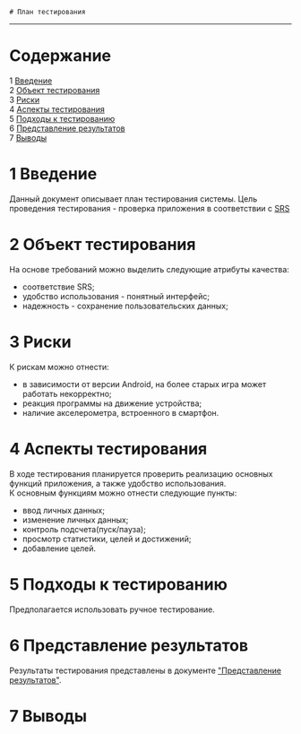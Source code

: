    # План тестирования
---


# Cодержание
1 [Введение](#introduction)  
2 [Объект тестирования](#items)  
3 [Риски](#risk)  
4 [Аспекты тестирования](#features)  
5 [Подходы к тестированию](#approach)  
6 [Представление результатов](#pass)  
7 [Выводы](#conclusion)  

<a name="introduction"/>

# 1 Введение

Данный документ описывает план тестирования системы. Цель проведения тестирования - проверка приложения в соответствии с [SRS](../Documents/Requirements/Requirements%20Document.md)

<a name="items"/>

# 2 Объект тестирования

На основе требований можно выделить следующие атрибуты качества:

* соответствие SRS;
* удобство использования - понятный интерфейс;
* надежность - сохранение пользовательских данных;

<a name="risk"/>

# 3 Риски

К рискам можно отнести:  
* в зависимости от версии Android, на более старых игра может работать некорректно;
* реакция программы на движение устройства;
* наличие акселерометра, встроенного в смартфон.

<a name="features"/>

# 4 Аспекты тестирования

В ходе тестирования планируется проверить реализацию основных функций приложения, а также удобство использования.  
К основным функциям можно отнести следующие пункты:  
* ввод личных данных;  
* изменение личных данных;  
* контроль подсчета(пуск/пауза);
* просмотр статистики, целей и достижений;
* добавление целей.

<a name="approach"/>

# 5 Подходы к тестированию

Предполагается использовать ручное тестирование.

<a name="pass"/>

# 6 Представление результатов

Результаты тестирования представлены в документе ["Представление результатов"](../Testing/TestResults.md).

<a name="conclusion"/>

# 7 Выводы
